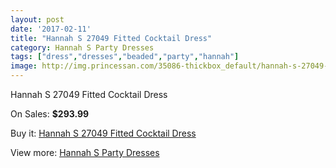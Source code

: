 ```yaml
---
layout: post
date: '2017-02-11'
title: "Hannah S 27049 Fitted Cocktail Dress"
category: Hannah S Party Dresses
tags: ["dress","dresses","beaded","party","hannah"]
image: http://img.princessan.com/35086-thickbox_default/hannah-s-27049-fitted-cocktail-dress.jpg
---
```

Hannah S 27049 Fitted Cocktail Dress

On Sales: **$293.99**
<a href="https://www.princessan.com/en/16431-hannah-s-27049-fitted-cocktail-dress.html"><amp-img layout="responsive" width="600" height="600" src="//img.princessan.com/35086-thickbox_default/hannah-s-27049-fitted-cocktail-dress.jpg" alt="Hannah S 27049 Fitted Cocktail Dress 0" /></a>
<a href="https://www.princessan.com/en/16431-hannah-s-27049-fitted-cocktail-dress.html"><amp-img layout="responsive" width="600" height="600" src="//img.princessan.com/35087-thickbox_default/hannah-s-27049-fitted-cocktail-dress.jpg" alt="Hannah S 27049 Fitted Cocktail Dress 1" /></a>

Buy it: [Hannah S 27049 Fitted Cocktail Dress](https://www.princessan.com/en/16431-hannah-s-27049-fitted-cocktail-dress.html "Hannah S 27049 Fitted Cocktail Dress")

View more: [Hannah S Party Dresses](https://www.princessan.com/en/137- "Hannah S Party Dresses")
